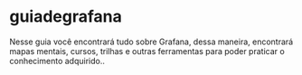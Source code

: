 # guiadegrafana
Nesse guia você encontrará tudo sobre Grafana, dessa maneira, encontrará mapas mentais, cursos, trilhas e outras ferramentas para poder praticar o conhecimento adquirido..
